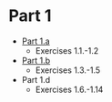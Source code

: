 # Part 1

- [Part 1.a](part1a.md)
  - Exercises 1.1.-1.2
- [Part 1.b](part1b.md)
  - Exercises 1.3.-1.5
- Part 1.d
  - Exercises 1.6.-1.14

